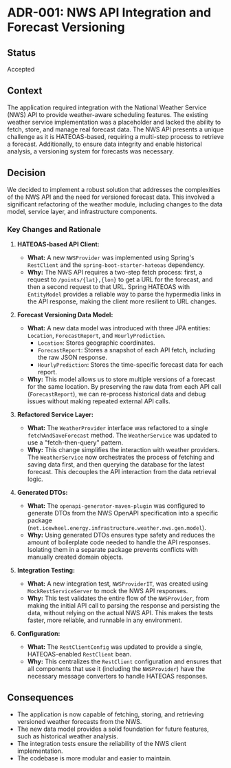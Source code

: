 # ADR-001: NWS API Integration and Forecast Versioning

## Status

Accepted

## Context

The application required integration with the National Weather Service (NWS) API to provide weather-aware scheduling features. The existing weather service implementation was a placeholder and lacked the ability to fetch, store, and manage real forecast data. The NWS API presents a unique challenge as it is HATEOAS-based, requiring a multi-step process to retrieve a forecast. Additionally, to ensure data integrity and enable historical analysis, a versioning system for forecasts was necessary.

## Decision

We decided to implement a robust solution that addresses the complexities of the NWS API and the need for versioned forecast data. This involved a significant refactoring of the weather module, including changes to the data model, service layer, and infrastructure components.

### Key Changes and Rationale

1.  **HATEOAS-based API Client:**
    *   **What:** A new `NWSProvider` was implemented using Spring's `RestClient` and the `spring-boot-starter-hateoas` dependency.
    *   **Why:** The NWS API requires a two-step fetch process: first, a request to `/points/{lat},{lon}` to get a URL for the forecast, and then a second request to that URL. Spring HATEOAS with `EntityModel` provides a reliable way to parse the hypermedia links in the API response, making the client more resilient to URL changes.

2.  **Forecast Versioning Data Model:**
    *   **What:** A new data model was introduced with three JPA entities: `Location`, `ForecastReport`, and `HourlyPrediction`.
        *   `Location`: Stores geographic coordinates.
        *   `ForecastReport`: Stores a snapshot of each API fetch, including the raw JSON response.
        *   `HourlyPrediction`: Stores the time-specific forecast data for each report.
    *   **Why:** This model allows us to store multiple versions of a forecast for the same location. By preserving the raw data from each API call (`ForecastReport`), we can re-process historical data and debug issues without making repeated external API calls.

3.  **Refactored Service Layer:**
    *   **What:** The `WeatherProvider` interface was refactored to a single `fetchAndSaveForecast` method. The `WeatherService` was updated to use a "fetch-then-query" pattern.
    *   **Why:** This change simplifies the interaction with weather providers. The `WeatherService` now orchestrates the process of fetching and saving data first, and then querying the database for the latest forecast. This decouples the API interaction from the data retrieval logic.

4.  **Generated DTOs:**
    *   **What:** The `openapi-generator-maven-plugin` was configured to generate DTOs from the NWS OpenAPI specification into a specific package (`net.icewheel.energy.infrastructure.weather.nws.gen.model`).
    *   **Why:** Using generated DTOs ensures type safety and reduces the amount of boilerplate code needed to handle the API responses. Isolating them in a separate package prevents conflicts with manually created domain objects.

5.  **Integration Testing:**
    *   **What:** A new integration test, `NWSProviderIT`, was created using `MockRestServiceServer` to mock the NWS API responses.
    *   **Why:** This test validates the entire flow of the `NWSProvider`, from making the initial API call to parsing the response and persisting the data, without relying on the actual NWS API. This makes the tests faster, more reliable, and runnable in any environment.

6.  **Configuration:**
    *   **What:** The `RestClientConfig` was updated to provide a single, HATEOAS-enabled `RestClient` bean.
    *   **Why:** This centralizes the `RestClient` configuration and ensures that all components that use it (including the `NWSProvider`) have the necessary message converters to handle HATEOAS responses.

## Consequences

*   The application is now capable of fetching, storing, and retrieving versioned weather forecasts from the NWS.
*   The new data model provides a solid foundation for future features, such as historical weather analysis.
*   The integration tests ensure the reliability of the NWS client implementation.
*   The codebase is more modular and easier to maintain.
